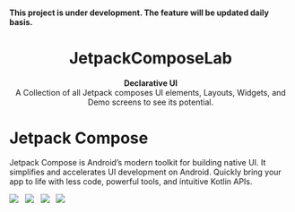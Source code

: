 <h4 >This project is under development. The feature will be updated daily basis.</h4>
<h1 align="center">JetpackComposeLab</h1>
<div align="center">
  <strong>Declarative UI</strong>
</div>
<div align="center">
  A Collection of all Jetpack composes UI elements, Layouts, Widgets, and Demo screens to see its potential.
</div>

<div></div>

# Jetpack Compose
Jetpack Compose is Android’s modern toolkit for building native UI. It simplifies and accelerates UI development on Android. Quickly bring your app to life with less code, powerful tools, and intuitive Kotlin APIs.
<p align="left">
  <img src="https://github.com/kamrul3288/JetpackComposeLab/assets/27208120/59e4f8aa-3a26-4790-878f-f3b164fc65ce">
  &nbsp;
  <img src="https://github.com/kamrul3288/JetpackComposeLab/assets/27208120/79f20914-bd5f-4cb8-be6b-0455cad3d09d">
  &nbsp;
  <img src="https://github.com/kamrul3288/JetpackComposeLab/assets/27208120/50d64eab-7e04-4060-ba33-0bfc76b674f1">
   &nbsp;
  <img src="https://github.com/kamrul3288/JetpackComposeLab/assets/27208120/3c54ad1a-917d-450a-8e4d-f9da71fd9513">
</p>
